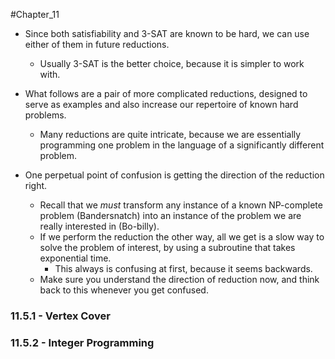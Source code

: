 #Chapter_11 
- Since both satisfiability and 3-SAT are known to be hard, we can use either of them in future reductions.
	- Usually 3-SAT is the better choice, because it is simpler to work with.
- What follows are a pair of more complicated reductions, designed to serve as examples and also increase our repertoire of known hard problems.
	- Many reductions are quite intricate, because we are essentially programming one problem in the language of a significantly different problem.

- One perpetual point of confusion is getting the direction of the reduction right.
	- Recall that we *must* transform any instance of a known NP-complete problem (Bandersnatch) into an instance of the problem we are really interested in (Bo-billy).
	- If we perform the reduction the other way, all we get is a slow way to solve the problem of interest, by using a subroutine that takes exponential time.
		- This always is confusing at first, because it seems backwards.
	- Make sure you understand the direction of reduction now, and think back to this whenever you get confused.

### 11.5.1 - Vertex Cover


### 11.5.2 - Integer Programming
